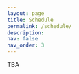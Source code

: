 ```yaml
---
layout: page
title: Schedule
permalink: /schedule/
description:
nav: false
nav_order: 3
---
```


TBA
